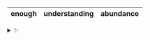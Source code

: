 | enough | understanding | abundance |
| :----: | :-----------: | :-------: |

<details>
  <summary>✨</summary>
  These words are chosen at random each day. New words will appear here tomorrow morning.
</details>